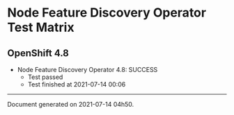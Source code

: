 
Node Feature Discovery Operator Test Matrix
===========================================

OpenShift 4.8
-------------


* Node Feature Discovery Operator 4.8: SUCCESS
  - Test passed
  - Test finished at 2021-07-14 00:06


---
Document generated on 2021-07-14 04h50.
